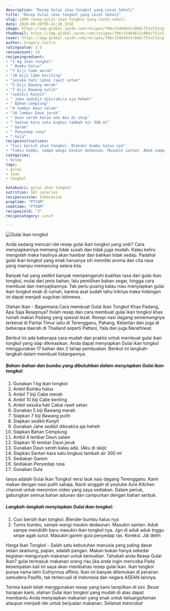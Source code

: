 ```yaml
---
description: "Resep Gulai ikan tongkol yang Lezat Sekali"
title: "Resep Gulai ikan tongkol yang Lezat Sekali"
slug: 1490-resep-gulai-ikan-tongkol-yang-lezat-sekali
date: 2020-09-28T05:41:26.374Z
image: https://img-global.cpcdn.com/recipes/706c32484831c80d/751x532cq70/gulai-ikan-tongkol-foto-resep-utama.jpg
thumbnail: https://img-global.cpcdn.com/recipes/706c32484831c80d/751x532cq70/gulai-ikan-tongkol-foto-resep-utama.jpg
cover: https://img-global.cpcdn.com/recipes/706c32484831c80d/751x532cq70/gulai-ikan-tongkol-foto-resep-utama.jpg
author: Gregory Castro
ratingvalue: 3.5
reviewcount: 14
recipeingredient:
- "1 kg ikan tongkol"
- " Bumbu halus"
- "7 biji Cabe merah"
- "10 biji Cabe keriting"
- "sesuka hati Cabai rawit setan"
- "5 biji Bawang merah"
- "7 biji Bawang putih"
- "sedikit Kunyit"
- " Jahe sedikit dikirakira aja heheh"
- " Bahan Cemplung"
- "4 lembar Daun salam"
- "10 lembar Daun jeruk"
- " Daun sereh kalau ada Aku di skip"
- " Santan kara satu bngkus tambah air 300 ml"
- " Garem"
- " Penyedap rasa"
- " Gula"
recipeinstructions:
- "Cuci bersih ikan tongkol. Blender bumbu halus nya"
- "Tumis bumbu, sampe wangi msukin dedaunan. Masukin santan. Aduk sampe mendidih baru masukin ikan tongkol nya. Jgn di aduk aduk tnggu smpe agak surut. Masukin garem gula penyedap ras. Koreksi. Jdi dehh"
categories:
- Resep
tags:
- gulai
- ikan
- tongkol

katakunci: gulai ikan tongkol 
nutrition: 167 calories
recipecuisine: Indonesian
preptime: "PT33M"
cooktime: "PT58M"
recipeyield: "3"
recipecategory: Lunch

---
```



![Gulai ikan tongkol](https://img-global.cpcdn.com/recipes/706c32484831c80d/751x532cq70/gulai-ikan-tongkol-foto-resep-utama.jpg)

Anda sedang mencari ide resep gulai ikan tongkol yang unik? Cara menyiapkannya memang tidak susah dan tidak juga mudah. Kalau keliru mengolah maka hasilnya akan hambar dan bahkan tidak sedap. Padahal gulai ikan tongkol yang enak harusnya sih memiliki aroma dan cita rasa yang mampu memancing selera kita.

Banyak hal yang sedikit banyak mempengaruhi kualitas rasa dari gulai ikan tongkol, mulai dari jenis bahan, lalu pemilihan bahan segar, hingga cara membuat dan menyajikannya. Tak perlu pusing kalau mau menyiapkan gulai ikan tongkol enak di rumah, karena asal sudah tahu triknya maka hidangan ini dapat menjadi suguhan istimewa.

Olahan Ikan - Bagaimana Cara membuat Gulai Ikan Tongkol Khas Padang, Apa Saja Resepnya? Itulah resep dan cara membuat gulai ikan tongkol khas rumah makan Padang yang spesial lezat. Resepi nasi dagang sememangnya terkenal di Pantai Timur iaitu di Terengganu, Pahang, Kelantan dan juga di beberapa daerah di Thailand seperti Pattani, Yala dan juga Narathiwat.


Berikut ini ada beberapa cara mudah dan praktis untuk membuat gulai ikan tongkol yang siap dikreasikan. Anda dapat menyiapkan Gulai ikan tongkol menggunakan 17 bahan dan 2 tahap pembuatan. Berikut ini langkah-langkah dalam membuat hidangannya.

<!--inarticleads1-->

##### Bahan-bahan dan bumbu yang dibutuhkan dalam menyiapkan Gulai ikan tongkol:

1. Gunakan 1 kg ikan tongkol
1. Ambil  Bumbu halus
1. Ambil 7 biji Cabe merah
1. Ambil 10 biji Cabe keriting
1. Ambil sesuka hati Cabai rawit setan
1. Gunakan 5 biji Bawang merah
1. Siapkan 7 biji Bawang putih
1. Siapkan sedikit Kunyit
1. Gunakan  Jahe sedikit dikirakira aja heheh
1. Siapkan  Bahan Cemplung
1. Ambil 4 lembar Daun salam
1. Siapkan 10 lembar Daun jeruk
1. Gunakan  Daun sereh kalau ada. (Aku di skip)
1. Siapkan  Santan kara satu bngkus tambah air 300 ml
1. Sediakan  Garem
1. Sediakan  Penyedap rasa
1. Gunakan  Gula


Ianya adalah Gulai Ikan Tongkol versi lauk nasi dagang Terengganu. Kami makan dengan nasi putih sahaja. Nanti singgah di youtube Azie Kitchen channel untuk menonton video yang saya sediakan. Dalam periuk, gabungkan semua bahan adunan dan campurkan dengan bahan serbuk. 

<!--inarticleads2-->

##### Langkah-langkah menyiapkan Gulai ikan tongkol:

1. Cuci bersih ikan tongkol. Blender bumbu halus nya
1. Tumis bumbu, sampe wangi msukin dedaunan. Masukin santan. Aduk sampe mendidih baru masukin ikan tongkol nya. Jgn di aduk aduk tnggu smpe agak surut. Masukin garem gula penyedap ras. Koreksi. Jdi dehh


Harga Ikan Tongkol - Salah satu kebutuhan manusia yang paling dasar selain skamung, papan, adalah pangan. Makan bukan hanya sekedar kegiatan mengunyah makanan untuk kemudian. Tahukah anda Resep Gulai Ikan? gulai termasuk makanan orang riau jika anda ingin mencoba Pada kesempatan kali ini saya akan membahas resep gulai ikan. Ikan tongkol punya nama latin Euthynnus affinis. Ikan ini banyak ditemukan di perairan samudera Pasifik, tak terkecuali di Indonesia dan negara ASEAN lainnya. 

Terima kasih telah menggunakan resep yang kami tampilkan di sini. Besar harapan kami, olahan Gulai ikan tongkol yang mudah di atas dapat membantu Anda menyiapkan makanan yang enak untuk keluarga/teman ataupun menjadi ide untuk berjualan makanan. Selamat mencoba!
